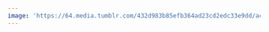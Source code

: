 ```yaml
---
image: 'https://64.media.tumblr.com/432d983b85efb364ad23cd2edc33e9dd/acfc29b2f6d8e730-0e/s640x960/fe825fc9ec96b580d36472a12c05665d44b84811.jpg'
---
```

